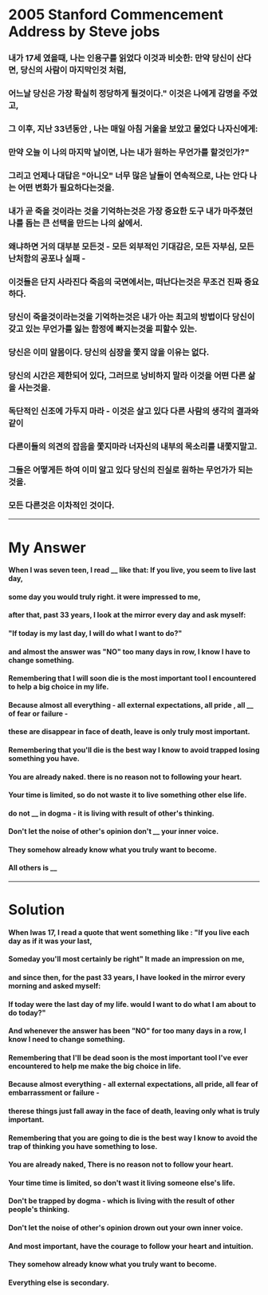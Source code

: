 # 2005 Stanford Commencement Address by Steve jobs

### 내가 17세 였을때, 나는 인용구를 읽었다 이것과 비슷한: 만약 당신이 산다면, 당신의 사람이 마지막인것 처럼,

### 어느날 당신은 가장 확실히 정당하게 될것이다." 이것은 나에게 감명을 주었고,  

### 그 이후, 지난 33년동안 , 나는 매일 아침 거울을 보았고 물었다 나자신에게:

### 만약 오늘 이 나의 마지막 날이면, 나는 내가 원하는 무언가를 할것인가?"

### 그리고 언제나 대답은 "아니오" 너무 많은 날들이 연속적으로, 나는 안다 나는 어떤 변화가 필요하다는것을.

### 내가 곧 죽을 것이라는 것을 기억하는것은 가장 중요한 도구 내가 마주쳤던 나를 돕는 큰 선택을 만드는 나의 삶에서.

### 왜냐하면 거의 대부분 모든것 - 모든 외부적인 기대감은, 모든 자부심, 모든 난처함의 공포나 실패 -

### 이것들은 단지 사라진다 죽음의 국면에서는, 떠난다는것은 무조건 진짜 중요하다.

### 당신이 죽을것이라는것을 기억하는것은 내가 아는 최고의 방법이다 당신이 갖고 있는 무언가를 잃는 함정에 빠지는것을 피할수 있는.

### 당신은 이미 알몸이다. 당신의 심장을 쫓지 않을 이유는 없다.

### 당신의 시간은 제한되어 있다, 그러므로 낭비하지 말라 이것을 어떤 다른 삶을 사는것을.

### 독단적인 신조에 가두지 마라 - 이것은 살고 있다 다른 사람의 생각의 결과와 같이

### 다른이들의 의견의 잡음을 쫓지마라 너자신의 내부의 목소리를 내쫓지말고. 

### 그들은 어떻게든 하여 이미 알고 있다 당신의 진실로 원하는 무언가가 되는것을.

### 모든 다른것은 이차적인 것이다.     

<hr/>

# My Answer

#### When I was seven teen, I read __ like that: If you live, you seem to live last day,

#### some day you would truly right. it were impressed to me,

#### after that, past 33 years, I look at the mirror every day and ask myself:

#### "If today is my last day, I will do what I want to do?"

#### and almost the answer was "NO" too many days in row, I know I have to change something.

#### Remembering that I will soon die is the most important tool I encountered to help a big choice in my life.

#### Because almost all everything - all external expectations, all pride , all __ of fear or failure -  

#### these are disappear in face of death, leave is only truly most important.

#### Remembering that you'll die is the best way I know to avoid trapped losing something you have.

#### You are already naked. there is no reason not to following your heart.

#### Your time is limited, so do not waste it to live something other else life.

#### do not __ in dogma - it is living with result of other's thinking. 

#### Don't let the noise of other's opinion don't __ your inner voice.

#### They somehow already know what you truly want to become.

#### All others is __

<hr/>

# Solution

#### When Iwas 17, I read a quote that went something like : "If you live each day as if it was your last,

#### Someday you'll most certainly be right" It made an impression on me, 

#### and since then, for the past 33 years, I have looked in the mirror every morning and asked myself:

#### If today were the last day of my life. would I want to do what I am about to do today?"

#### And whenever the answer has been "NO" for too many days in a row, I know I need to change something.

#### Remembering that I'll be dead soon is the most important tool I've ever encountered to help me make the big choice in life.

#### Because almost everything - all external expectations, all pride, all fear of embarrassment or failure - 

#### therese things just fall away in the face of death, leaving only what is truly important.

#### Remembering that you are going to die is the best way I know to avoid the trap of thinking you have something to lose.

#### You are already naked, There is no reason not to follow your heart.

#### Your time time is limited, so don't wast it living someone else's life.

#### Don't be trapped by dogma - which is living with the result of other people's thinking.

#### Don't let the noise of other's opinion drown out your own inner voice. 

#### And most important, have the courage to follow your heart and intuition.

#### They somehow already know what you truly want to become.

#### Everything else is secondary.    